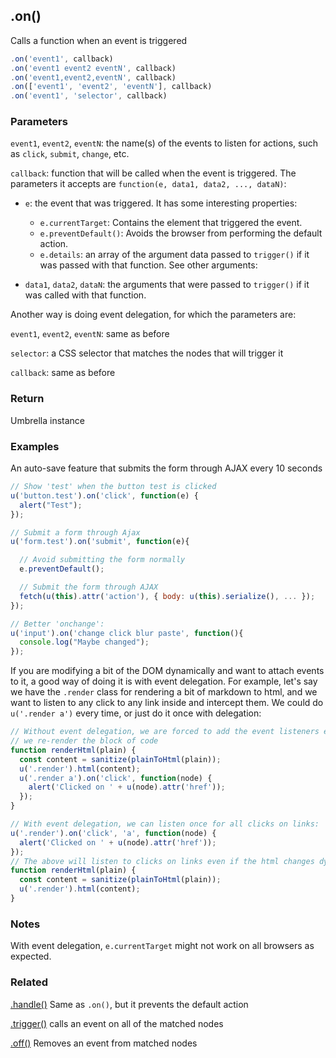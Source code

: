 ## .on()

Calls a function when an event is triggered

```js
.on('event1', callback)
.on('event1 event2 eventN', callback)
.on('event1,event2,eventN', callback)
.on(['event1', 'event2', 'eventN'], callback)
.on('event1', 'selector', callback)
```



### Parameters

`event1`, `event2`, `eventN`: the name(s) of the events to listen for actions, such as `click`, `submit`, `change`, etc.

`callback`: function that will be called when the event is triggered. The parameters it accepts are `function(e, data1, data2, ..., dataN)`:

  - `e`: the event that was triggered. It has some interesting properties:

    - `e.currentTarget`: Contains the element that triggered the event.
    - `e.preventDefault()`: Avoids the browser from performing the default action.
    - `e.details`: an array of the argument data passed to `trigger()` if it was passed with that function. See other arguments:

  - `data1`, `data2`, `dataN`: the arguments that were passed to `trigger()` if it was called with that function.

Another way is doing event delegation, for which the parameters are:

`event1`, `event2`, `eventN`: same as before

`selector`: a CSS selector that matches the nodes that will trigger it

`callback`: same as before


### Return

Umbrella instance



### Examples

An auto-save feature that submits the form through AJAX every 10 seconds

```js
// Show 'test' when the button test is clicked
u('button.test').on('click', function(e) {
  alert("Test");
});

// Submit a form through Ajax
u('form.test').on('submit', function(e){

  // Avoid submitting the form normally
  e.preventDefault();

  // Submit the form through AJAX
  fetch(u(this).attr('action'), { body: u(this).serialize(), ... });
});

// Better 'onchange':
u('input').on('change click blur paste', function(){
  console.log("Maybe changed");
});
```

If you are modifying a bit of the DOM dynamically and want to attach events to it, a good way of doing it is with event delegation. For example, let's say we have the `.render` class for rendering a bit of markdown to html, and we want to listen to any click to any link inside and intercept them. We could do `u('.render a')` every time, or just do it once with delegation:

```js
// Without event delegation, we are forced to add the event listeners every time
// we re-render the block of code
function renderHtml(plain) {
  const content = sanitize(plainToHtml(plain));
  u('.render').html(content);
  u('.render a').on('click', function(node) {
    alert('Clicked on ' + u(node).attr('href'));
  });
}

// With event delegation, we can listen once for all clicks on links:
u('.render').on('click', 'a', function(node) {
  alert('Clicked on ' + u(node).attr('href'));
});
// The above will listen to clicks on links even if the html changes dynamically
function renderHtml(plain) {
  const content = sanitize(plainToHtml(plain));
  u('.render').html(content);
}
```


### Notes

With event delegation, `e.currentTarget` might not work on all browsers as expected.


### Related

[.handle()](#handle) Same as `.on()`, but it prevents the default action

[.trigger()](#trigger) calls an event on all of the matched nodes

[.off()](#off) Removes an event from  matched nodes
